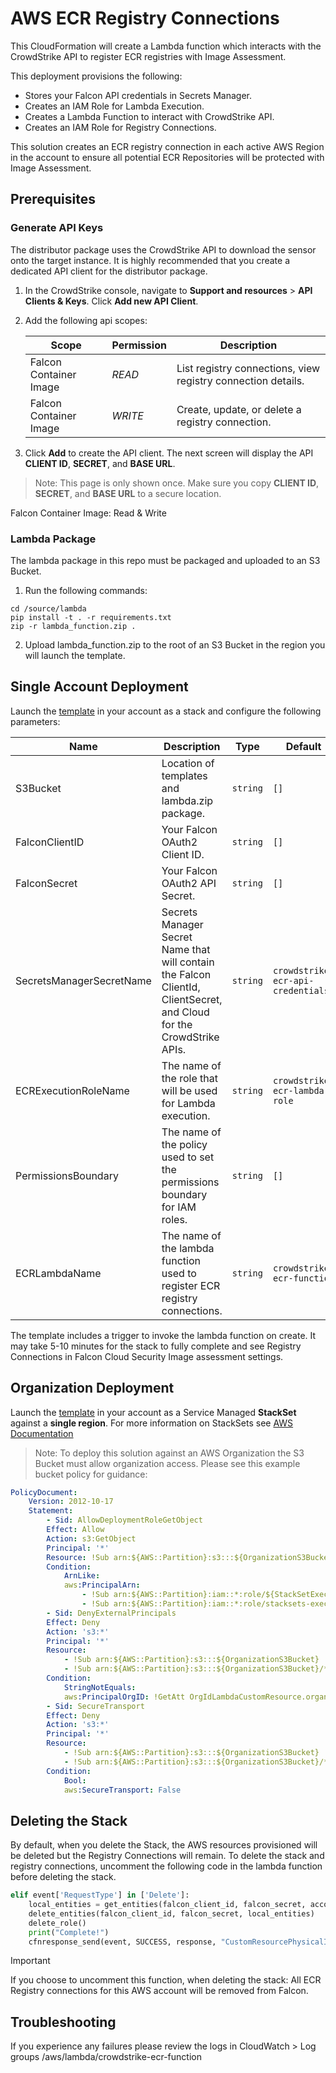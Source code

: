 # AWS ECR Registry Connections

This CloudFormation will create a Lambda function which interacts with the CrowdStrike API to register ECR registries with Image Assessment.

This deployment provisions the following:

- Stores your Falcon API credentials in Secrets Manager.
- Creates an IAM Role for Lambda Execution.
- Creates a Lambda Function to interact with CrowdStrike API.
- Creates an IAM Role for Registry Connections.

This solution creates an ECR registry connection in each active AWS Region in the account to ensure all potential ECR Repositories will be protected with Image Assessment.

## Prerequisites

### Generate API Keys

The distributor package uses the CrowdStrike API to download the sensor onto the target instance. It is highly recommended that you create a dedicated API client for the distributor package.

1. In the CrowdStrike console, navigate to **Support and resources** > **API Clients & Keys**. Click **Add new API Client**.
2. Add the following api scopes:

    | Scope                  | Permission | Description                                                  |
    | ---------------------- | ---------- | -------------------------------------------------------------|
    | Falcon Container Image | *READ*     | List registry connections, view registry connection details. |
    | Falcon Container Image | *WRITE*    | Create, update, or delete a registry connection.             |

3. Click **Add** to create the API client. The next screen will display the API **CLIENT ID**, **SECRET**, and **BASE URL**.

> Note: This page is only shown once. Make sure you copy **CLIENT ID**, **SECRET**, and **BASE URL** to a secure location.

Falcon Container Image: Read & Write

### Lambda Package
The lambda package in this repo must be packaged and uploaded to an S3 Bucket.

1. Run the following commands:

```
cd /source/lambda
pip install -t . -r requirements.txt
zip -r lambda_function.zip .
```

2. Upload lambda_function.zip to the root of an S3 Bucket in the region you will launch the template.

## Single Account Deployment

Launch the [template](./cloudformation/ecr-registration-stack.yml) in your account as a stack and configure the following parameters:

| Name  | Description   | Type  | Default | Required |
| ----- | ------------- | ----- | ------- | :------: |
| S3Bucket  | Location of templates and lambda.zip package. | `string` | `[]`  |    yes    |
| FalconClientID  | Your Falcon OAuth2 Client ID. | `string` | `[]`  |    yes    |
| FalconSecret  | Your Falcon OAuth2 API Secret. | `string` | `[]`  |    yes    |
| SecretsManagerSecretName  | Secrets Manager Secret Name that will contain the Falcon ClientId, ClientSecret, and Cloud for the CrowdStrike APIs. | `string` | `crowdstrike-ecr-api-credentials`  |    yes    |
| ECRExecutionRoleName  | The name of the role that will be used for Lambda execution. | `string` | `crowdstrike-ecr-lambda-role`  |    yes    |
| PermissionsBoundary  | The name of the policy used to set the permissions boundary for IAM roles. | `string` | `[]`  |    no    |
| ECRLambdaName  | The name of the lambda function used to register ECR registry connections. | `string` | `crowdstrike-ecr-function`  |    yes    |

The template includes a trigger to invoke the lambda function on create.  It may take 5-10 minutes for the stack to fully complete and see Registry Connections in Falcon Cloud Security Image assessment settings.

## Organization Deployment

Launch the [template](./cloudformation/ecr-registration-stack.yml) in your account as a Service Managed **StackSet** against a **single region**.  For more information on StackSets see [AWS Documentation](https://docs.aws.amazon.com/AWSCloudFormation/latest/UserGuide/stacksets-orgs-associate-stackset-with-org.html)

> Note: To deploy this solution against an AWS Organization the S3 Bucket must allow organization access.  Please see this example bucket policy for guidance:

```yaml
PolicyDocument:
    Version: 2012-10-17
    Statement:
        - Sid: AllowDeploymentRoleGetObject
        Effect: Allow
        Action: s3:GetObject
        Principal: '*'
        Resource: !Sub arn:${AWS::Partition}:s3:::${OrganizationS3Bucket}/*
        Condition:
            ArnLike:
            aws:PrincipalArn:
                - !Sub arn:${AWS::Partition}:iam::*:role/${StackSetExecutionRole}
                - !Sub arn:${AWS::Partition}:iam::*:role/stacksets-exec-*
        - Sid: DenyExternalPrincipals
        Effect: Deny
        Action: 's3:*'
        Principal: '*'
        Resource:
            - !Sub arn:${AWS::Partition}:s3:::${OrganizationS3Bucket}
            - !Sub arn:${AWS::Partition}:s3:::${OrganizationS3Bucket}/*
        Condition:
            StringNotEquals:
            aws:PrincipalOrgID: !GetAtt OrgIdLambdaCustomResource.organization_id
        - Sid: SecureTransport
        Effect: Deny
        Action: 's3:*'
        Principal: '*'
        Resource:
            - !Sub arn:${AWS::Partition}:s3:::${OrganizationS3Bucket}
            - !Sub arn:${AWS::Partition}:s3:::${OrganizationS3Bucket}/*
        Condition:
            Bool:
            aws:SecureTransport: False
```

## Deleting the Stack
By default, when you delete the Stack, the AWS resources provisioned will be deleted but the Registry Connections will remain.  To delete the stack and registry connections, uncomment the following code in the lambda function before deleting the stack.

```python
elif event['RequestType'] in ['Delete']:
    local_entities = get_entities(falcon_client_id, falcon_secret, account)
    delete_entities(falcon_client_id, falcon_secret, local_entities)
    delete_role()
    print("Complete!")
    cfnresponse_send(event, SUCCESS, response, "CustomResourcePhysicalID")
```

> [!IMPORTANT]
> If you choose to uncomment this function, when deleting the stack:
> All ECR Registry connections for this AWS account will be removed from Falcon.

## Troubleshooting
If you experience any failures please review the logs in CloudWatch > Log groups /aws/lambda/crowdstrike-ecr-function
